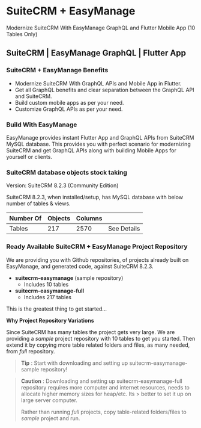 # SuiteCRM + EasyManage

Modernize SuiteCRM With EasyManage GraphQL and Flutter Mobile App (10 Tables Only)

## SuiteCRM | EasyManage GraphQL | Flutter App

### SuiteCRM + EasyManage Benefits

* Modernize SuiteCRM With GraphQL APIs and Mobile App in Flutter.
* Get all GraphQL benefits and clear separation between the GraphQL API and SuiteCRM. 
* Build custom mobile apps as per your need.
* Customize GraphQL APIs as per your need.

### Build With EasyManage

EasyManage provides instant Flutter App and GraphQL APIs from SuiteCRM MySQL database. This provides you with perfect scenario for modernizing SuiteCRM and get GraphQL APIs along with building Mobile Apps for yourself or clients.

### SuiteCRM database objects stock taking

Version: SuiteCRM 8.2.3 (Community Edition)

SuiteCRM 8.2.3, when installed/setup, has MySQL database with below number of tables & views.

Number Of  |  Objects | Columns | |
-----------|----------|---- | --- |
Tables | 217 | 2570 | See Details |


### Ready Available SuiteCRM + EasyManage Project Repository

We are providing you with Github repositories, of projects already built on EasyManage, and generated code, against SuiteCRM 8.2.3.

* **suitecrm-easymanage** (sample repository)
    - Includes 10 tables
* **suitecrm-easymanage-full**
    - Includes 217 tables

This is the greatest thing to get started...

**Why Project Repository Variations**

Since SuiteCRM has many tables the project gets very large. We are providing a *sample* project repository with 10 tables to get you started. Then extend it by copying more table related folders and files, as many needed, from *full* repository.

> **Tip** : 
> Start with downloading and setting up suitecrm-easymanage-sample repository!


> **Caution** :
> Downloading and setting up suitecrm-easymanage-full repository requires more computer and internet resources, needs to allocate higher memory sizes for heap/etc. Its > better to set it up on large server computer.
>
> Rather than running *full* projects, copy table-related folders/files to *sample* project and run.


